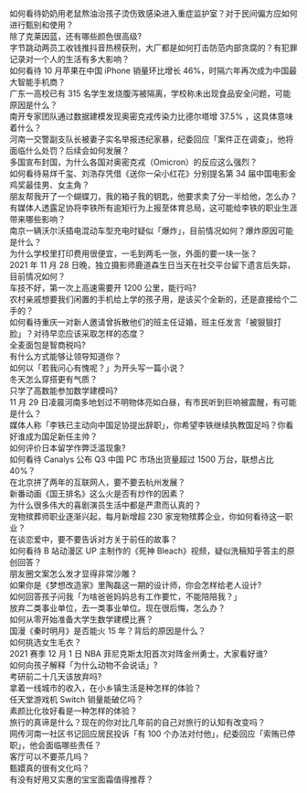 如何看待奶奶用老鼠熬油治孩子烫伤致感染进入重症监护室？对于民间偏方应如何进行甄别和使用？  
除了克莱因蓝，还有哪些颜色很高级?  
字节跳动两员工收钱推抖音热榜获刑，大厂都是如何打击防范内部贪腐的？有犯罪记录对一个人的生活有多大影响？  
如何看待 10 月苹果在中国 iPhone 销量环比增长 46%，时隔六年再次成为中国最大智能手机商？  
广东一高校已有 315 名学生发烧腹泻被隔离，学校称未出现食品安全问题，可能原因是什么？  
南开专家团队通过数据建模发现奥密克戎传染力比德尔塔增 37.5% ，这具体意味着什么？  
河南一交警副支队长被妻子实名举报违纪家暴，纪委回应「案件正在调查」，他将面临什么处罚？后续会如何发展？  
多国宣布封国，为什么各国对奥密克戎（Omicron）的反应这么强烈？  
如何看待易烊千玺、刘浩存凭借《送你一朵小红花》分别提名第 34 届中国电影金鸡奖最佳男、女主角？  
朋友帮我开了一个蝴蝶刀，我的箱子我的钥匙，他要求卖了分一半给他，怎么办？  
有媒体人透露足协将李铁所有逾矩行为上报至体育总局，这可能给李铁的职业生涯带来哪些影响？  
南京一辆沃尔沃插电混动车型充电时疑似「爆炸」，目前情况如何？爆炸原因可能是什么？  
为什么学校里打印费用很便宜，一毛到两毛一张，外面的要一块一张？  
2021 年 11 月 28 日晚，独立摄影师鹿道森生日当天在社交平台留下遗言后失踪，目前情况如何？  
车技不好，第一次上高速需要开 1200 公里，能行吗?  
农村亲戚想要我们闲置的手机给上学的孩子用，是该买个全新的，还是直接给个二手的？  
如何看待重庆一对新人邀请曾拆散他们的班主任证婚，班主任发言「被狠狠打脸」？对待早恋应该采取怎样的态度？  
全麦面包是智商税吗?  
有什么方式能够让领导知道你？  
如何以「若我问心有愧呢？」为开头写一篇小说？  
冬天怎么穿搭更有气质？  
只学了高数能参加数学建模吗?  
11 月 29 日凌晨河南多地划过不明物体亮如白昼，有市民听到巨响被震醒，有可能是什么？  
媒体人称「李铁已主动向中国足协提出辞职」，你希望李铁继续执教国足吗？你看好谁成为国足新任主帅？  
如何评价日本留学作弊泛滥现象?  
如何看待 Canalys 公布 Q3 中国 PC 市场出货量超过 1500 万台，联想占比 40%？  
在北京拼了两年的互联网人，要不要去杭州发展？  
新番动画《国王排名》这么火是否有炒作的因素？  
为什么很多伟大的喜剧演员生活中都是严肃而认真的？  
宠物殡葬师职业逐渐兴起，每月新增超 230 家宠物殡葬企业，你如何看待这一职业？  
在谈恋爱中，要不要告诉对方关于前任的故事？  
如何看待 B 站动漫区 UP 主制作的《死神 Bleach》视频，疑似洗稿知乎答主的原创回答？  
朋友圈文案怎么发才显得非常沙雕？  
如果你是《梦想改造家》里陶磊这一期的设计师，你会怎样给老人设计?  
如何回答孩子问我「为啥爸爸妈妈总有工作要忙，不能陪陪我？」  
放弃二类事业单位，去一类事业单位。现在很后悔，怎么办？  
如何从零开始准备大学生数学建模比赛？  
国漫《秦时明月》是否能火 15 年？背后的原因是什么？  
如何挑选女生毛衣？  
2021 赛季 12 月 1 日 NBA 菲尼克斯太阳首次对阵金州勇士，大家看好谁?  
如何向孩子解释「为什么动物不会说话」?  
考研前二十几天该放弃吗?  
拿着一线城市的收入，在小乡镇生活是种怎样的体验？  
任天堂游戏机 Switch 销量能破亿吗？  
素颜比化妆好看是一种怎样的体验？  
旅行的真谛是什么？现在的你对比几年前的自己对旅行的认知有改变吗？  
网传河南一社区书记回应居民投诉「有 100 个办法对付他」，纪委回应「索贿已停职」，他会面临哪些责任？  
客厅可以不要茶几吗？  
甄嬛真的很有文化吗？  
有没有好用又实惠的宝宝面霜值得推荐？  
